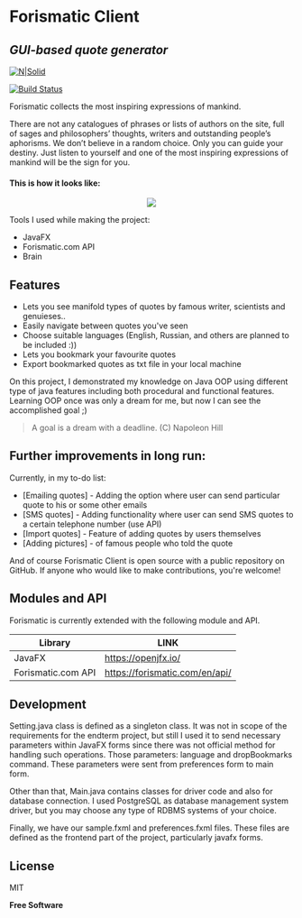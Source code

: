 # Forismatic Client
## _GUI-based quote generator_

[![N|Solid](https://hsto.org/web/c90/c58/4ad/c90c584ad04e44249bb11d97461ee0e3.png)](https://nodesource.com/products/nsolid)

[![Build Status](https://travis-ci.org/joemccann/dillinger.svg?branch=master)](https://travis-ci.org/joemccann/dillinger)

Forismatic collects the most inspiring expressions of mankind.

There are not any catalogues of phrases or lists of authors on the site, full of sages and philosophers’ thoughts, writers and outstanding people’s aphorisms. We don’t believe in a random choice. Only you can guide your destiny. Just listen to yourself and one of the most inspiring expressions of mankind will be the sign for you.

<h4>This is how it looks like: </h4>
<p align="center">
  <img src="https://raw.githubusercontent.com/meirbeking/forismaticCLient/images/main.png" />
</p>

Tools I used while making the project:

- JavaFX
- Forismatic.com API
- Brain

## Features

- Lets you see manifold types of quotes by famous writer, scientists and genuieses..
- Easily navigate between quotes you've seen
- Choose suitable languages (English, Russian, and others are planned to be included :))
- Lets you bookmark your favourite quotes
- Export bookmarked quotes as txt file in your local machine

On this project, I demonstrated my knowledge on Java OOP using different type of java features including both procedural and functional features. Learning OOP once was only a dream for me, but now I can see the accomplished goal ;)

> A goal is a dream with a deadline. 
> (C) Napoleon Hill

## Further improvements in long run:

Currently, in my to-do list:

- [Emailing quotes] - Adding the option where user can send particular quote to his or some other emails
- [SMS quotes] - Adding functionality where user can send SMS quotes to a certain telephone number (use API)
- [Import quotes] - Feature of adding quotes by users themselves
- [Adding pictures] - of famous people who told the quote

And of course Forismatic Client is open source with a public repository on GitHub. 
If anyone who would like to make contributions, you're welcome!

## Modules and API

Forismatic is currently extended with the following module and API.

| Library | LINK |
| ------ | ------ |
| JavaFX | https://openjfx.io/ |
| Forismatic.com API |https://forismatic.com/en/api/|

## Development

Setting.java class is defined as a singleton class. It was not in scope of the requirements for the endterm project, but still I used it to send necessary parameters within JavaFX forms since there was not official method for handling such operations. Those parameters: language and dropBookmarks command. These parameters were sent from preferences form to main form.

Other than that, Main.java contains classes for driver code and also for database connection. I used PostgreSQL as database management system driver, but you may choose any type of RDBMS systems of your choice.

Finally, we have our sample.fxml and preferences.fxml files. These files are defined as the frontend part of the project, particularly javafx forms.

## License

MIT

**Free Software**
